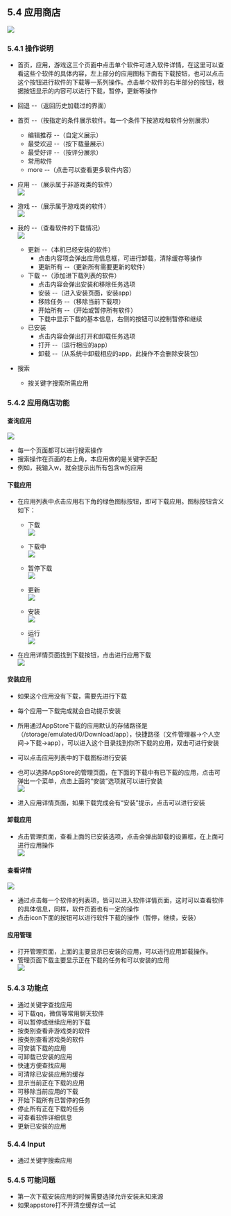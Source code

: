 ## 5.4 应用商店

![](./_pic/5_AppStore/AppS_demo.png)
     
### 5.4.1 操作说明
   - 首页，应用，游戏这三个页面中点击单个软件可进入软件详情，在这里可以查看这些个软件的具体内容，左上部分的应用图标下面有下载按钮，也可以点击这个按钮进行软件的下载等一系列操作。点击单个软件的右半部分的按钮，根据按钮显示的内容可以进行下载，暂停，更新等操作
   - 回退 --（返回历史加载过的界面）
   - 首页 --（按指定的条件展示软件。每一个条件下按游戏和软件分别展示）
      - 编辑推荐 --（自定义展示）
      - 最受欢迎 --（按下载量展示）
      - 最受好评 --（按评分展示）
      - 常用软件
      - more --（点击可以查看更多软件内容）
   - 应用 --（展示属于非游戏类的软件）  
![](./_pic/5_AppStore/AppS_soft.png)

   - 游戏 --（展示属于游戏类的软件）  
![](./_pic/5_AppStore/AppS_game.png)

   - 我的 --（查看软件的下载情况）  
![](./_pic/5_AppStore/AppS_manage.png)

      - 更新 --（本机已经安装的软件）
         - 点击内容项会弹出应用信息框，可进行卸载，清除缓存等操作
         - 更新所有 --（更新所有需要更新的软件）
      - 下载 --（添加进下载列表的软件）
         - 点击内容会弹出安装和移除任务选项
         - 安装 --（进入安装页面，安装app）
         - 移除任务 --（移除当前下载项）
         - 开始所有 --（开始或暂停所有软件）
         - 下载中显示下载的基本信息，右侧的按钮可以控制暂停和继续
      - 已安装
         - 点击内容会弹出打开和卸载任务选项
         - 打开 --（运行相应的app）
         - 卸载 --（从系统中卸载相应的app，此操作不会删除安装包）
   - 搜索
      - 按关键字搜索所需应用

### 5.4.2 应用商店功能
#### 查询应用
![](./_pic/5_AppStore/AppS_ruanjian.png)
     
   - 每一个页面都可以进行搜索操作
   - 搜索操作在页面的右上角，本应用做的是关键字匹配
   - 例如，我输入w，就会提示出所有包含w的应用

#### 下载应用
   - 在应用列表中点击应用右下角的绿色图标按钮，即可下载应用。图标按钮含义如下：
      - 下载  
![](./_pic/5_AppStore/AppS_download.png)

      - 下载中  
![](./_pic/5_AppStore/AppS_downloading.png)

      - 暂停下载  
![](./_pic/5_AppStore/AppS_pause.png)

      - 更新  
![](./_pic/5_AppStore/AppS_update.png)

      - 安装  
![](./_pic/5_AppStore/AppS_install.png)

      - 运行  
![](./_pic/5_AppStore/AppS_run.png)

   - 在应用详情页面找到下载按钮，点击进行应用下载  
![](./_pic/5_AppStore/AppS_detail.png)

#### 安装应用
   - 如果这个应用没有下载，需要先进行下载
   - 每个应用一下载完成就会自动提示安装
   - 所用通过AppStore下载的应用默认的存储路径是（/storage/emulated/0/Download/app），快捷路径（文件管理器->个人空间->下载->app），可以进入这个目录找到你所下载的应用，双击可进行安装
   - 可以点击应用列表中的下载图标进行安装
   - 也可以选择AppStore的管理页面，在下面的下载中有已下载的应用，点击可弹出一个菜单，点击上面的“安装”选项就可以进行安装  
![](./_pic/5_AppStore/AppS_installmanage.png)
   
   - 进入应用详情页面，如果下载完成会有“安装”提示，点击可以进行安装

#### 卸载应用
   - 点击管理页面，查看上面的已安装选项，点击会弹出卸载的设置框，在上面可进行应用操作  
![](./_pic/5_AppStore/AppS_uninstall.png)

#### 查看详情
![](./_pic/5_AppStore/AppS_detail.png)

   - 通过点击每一个软件的列表项，皆可以进入软件详情页面，这时可以查看软件的具体信息，同样，软件页面也有一定的操作
   - 点击icon下面的按钮可以进行软件下载的操作（暂停，继续，安装）

#### 应用管理
   - 打开管理页面，上面的主要显示已安装的应用，可以进行应用卸载操作。
   - 管理页面下载主要显示正在下载的任务和可以安装的应用  
![](./_pic/5_AppStore/AppS_manage.png)

### 5.4.3 功能点
   - 通过关键字查找应用
   - 可下载qq，微信等常用聊天软件
   - 可以暂停或继续应用的下载
   - 按类别查看非游戏类的软件
   - 按类别查看游戏类的软件
   - 可安装下载的应用
   - 可卸载已安装的应用
   - 快速方便查找应用
   - 可清除已安装应用的缓存
   - 显示当前正在下载的应用
   - 可移除当前应用的下载
   - 开始下载所有已暂停的任务
   - 停止所有正在下载的任务
   - 可查看软件详细信息
   - 更新已安装的应用

### 5.4.4 Input
   - 通过关键字搜索应用

### 5.4.5 可能问题
   - 第一次下载安装应用的时候需要选择允许安装未知来源
   - 如果appstore打不开清空缓存试一试
